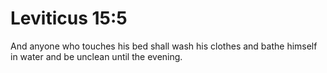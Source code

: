 # Leviticus 15:5

And anyone who touches his bed shall wash his clothes and bathe himself in water and be unclean until the evening.
